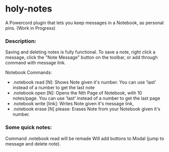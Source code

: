 # holy-notes
 A Powercord plugin that lets you keep messages in a Notebook, as personal pins. (Work in Progress)


### Description:

Saving and deleting notes is fully functional. To save a note, right click a message, click the "Note Message" button on the toolbar, or add through command with message link. 

Notebook Commands:

- .notebook read [N]: Shows Note given it's number. You can use 'last' instead of a number to get the last note
- .notebook open [N]: Opens the Nth Page of Notebook, with 10 notes/page. You can use 'last' instead of a number to get the last page
- .notebook write [link]: Writes Note given it's message link,
- .notebook erase [N] please: Erases Note from your Notebook given it's number.

 
### Some quick notes:

Command .notebook read will be remade
Will add buttons to Modal (jump to message and delete note).
